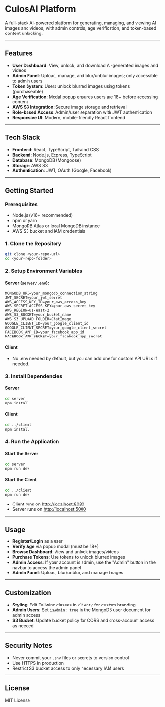 # CulosAI Platform

A full-stack AI-powered platform for generating, managing, and viewing AI images and videos, with admin controls, age verification, and token-based content unlocking.

---

## Features

- **User Dashboard**: View, unlock, and download AI-generated images and videos
- **Admin Panel**: Upload, manage, and blur/unblur images; only accessible to admin users
- **Token System**: Users unlock blurred images using tokens (purchaseable)
- **Age Verification**: Modal popup ensures users are 18+ before accessing content
- **AWS S3 Integration**: Secure image storage and retrieval
- **Role-based Access**: Admin/user separation with JWT authentication
- **Responsive UI**: Modern, mobile-friendly React frontend

---

## Tech Stack

- **Frontend**: React, TypeScript, Tailwind CSS
- **Backend**: Node.js, Express, TypeScript
- **Database**: MongoDB (Mongoose)
- **Storage**: AWS S3
- **Authentication**: JWT, OAuth (Google, Facebook)

---

## Getting Started

### Prerequisites

- Node.js (v16+ recommended)
- npm or yarn
- MongoDB Atlas or local MongoDB instance
- AWS S3 bucket and IAM credentials

### 1. Clone the Repository

```bash
git clone <your-repo-url>
cd <your-repo-folder>
```

### 2. Setup Environment Variables

#### Server (`server/.env`):

```
MONGODB_URI=your_mongodb_connection_string
JWT_SECRET=your_jwt_secret
AWS_ACCESS_KEY_ID=your_aws_access_key
AWS_SECRET_ACCESS_KEY=your_aws_secret_key
AWS_REGION=us-east-2
AWS_S3_BUCKET=your_bucket_name
AWS_S3_UPLOAD_FOLDER=ChatImage
GOOGLE_CLIENT_ID=your_google_client_id
GOOGLE_CLIENT_SECRET=your_google_client_secret
FACEBOOK_APP_ID=your_facebook_app_id
FACEBOOK_APP_SECRET=your_facebook_app_secret
```

#### Client

- No .env needed by default, but you can add one for custom API URLs if needed.

### 3. Install Dependencies

#### Server

```bash
cd server
npm install
```

#### Client

```bash
cd ../client
npm install
```

### 4. Run the Application

#### Start the Server

```bash
cd server
npm run dev
```

#### Start the Client

```bash
cd ../client
npm run dev
```

- Client runs on [http://localhost:8080](http://localhost:8080)
- Server runs on [http://localhost:5000](http://localhost:5000)

---

## Usage

- **Register/Login** as a user
- **Verify Age** via popup modal (must be 18+)
- **Browse Dashboard**: View and unlock images/videos
- **Purchase Tokens**: Use tokens to unlock blurred images
- **Admin Access**: If your account is admin, use the "Admin" button in the navbar to access the admin panel
- **Admin Panel**: Upload, blur/unblur, and manage images

---

## Customization

- **Styling**: Edit Tailwind classes in `client/` for custom branding
- **Admin Users**: Set `isAdmin: true` in the MongoDB user document for admin access
- **S3 Bucket**: Update bucket policy for CORS and cross-account access as needed

---

## Security Notes

- Never commit your `.env` files or secrets to version control
- Use HTTPS in production
- Restrict S3 bucket access to only necessary IAM users

---

## License

MIT License
